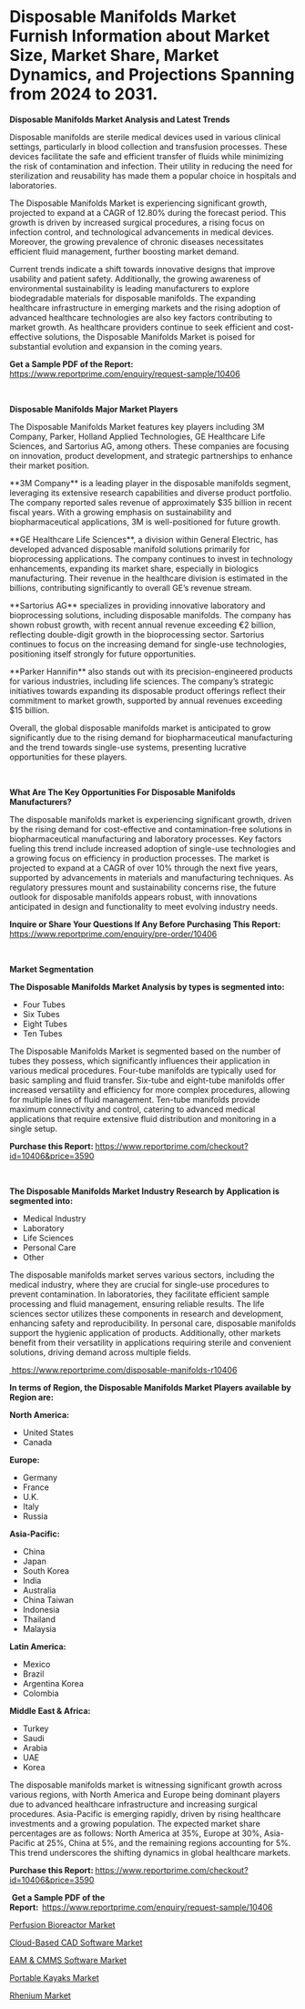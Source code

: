 <p><h1>Disposable Manifolds Market Furnish Information about Market Size, Market Share, Market Dynamics, and Projections Spanning from 2024 to 2031.</h1></p><p><strong>Disposable Manifolds Market Analysis and Latest Trends</strong></p>
<p><p>Disposable manifolds are sterile medical devices used in various clinical settings, particularly in blood collection and transfusion processes. These devices facilitate the safe and efficient transfer of fluids while minimizing the risk of contamination and infection. Their utility in reducing the need for sterilization and reusability has made them a popular choice in hospitals and laboratories.</p><p>The Disposable Manifolds Market is experiencing significant growth, projected to expand at a CAGR of 12.80% during the forecast period. This growth is driven by increased surgical procedures, a rising focus on infection control, and technological advancements in medical devices. Moreover, the growing prevalence of chronic diseases necessitates efficient fluid management, further boosting market demand.</p><p>Current trends indicate a shift towards innovative designs that improve usability and patient safety. Additionally, the growing awareness of environmental sustainability is leading manufacturers to explore biodegradable materials for disposable manifolds. The expanding healthcare infrastructure in emerging markets and the rising adoption of advanced healthcare technologies are also key factors contributing to market growth. As healthcare providers continue to seek efficient and cost-effective solutions, the Disposable Manifolds Market is poised for substantial evolution and expansion in the coming years.</p></p>
<p><strong>Get a Sample PDF of the Report:&nbsp;</strong> <a href="https://www.reportprime.com/enquiry/request-sample/10406?utm_campaign=1169&utm_medium=2&utm_source=Github&utm_content=ia&utm_term=28112024&utm_id=disposable-manifolds">https://www.reportprime.com/enquiry/request-sample/10406</a></p>
<p>&nbsp;</p>
<p><strong>Disposable Manifolds Major Market Players</strong></p>
<p><p>The Disposable Manifolds Market features key players including 3M Company, Parker, Holland Applied Technologies, GE Healthcare Life Sciences, and Sartorius AG, among others. These companies are focusing on innovation, product development, and strategic partnerships to enhance their market position.</p><p>**3M Company** is a leading player in the disposable manifolds segment, leveraging its extensive research capabilities and diverse product portfolio. The company reported sales revenue of approximately $35 billion in recent fiscal years. With a growing emphasis on sustainability and biopharmaceutical applications, 3M is well-positioned for future growth.</p><p>**GE Healthcare Life Sciences**, a division within General Electric, has developed advanced disposable manifold solutions primarily for bioprocessing applications. The company continues to invest in technology enhancements, expanding its market share, especially in biologics manufacturing. Their revenue in the healthcare division is estimated in the billions, contributing significantly to overall GE’s revenue stream.</p><p>**Sartorius AG** specializes in providing innovative laboratory and bioprocessing solutions, including disposable manifolds. The company has shown robust growth, with recent annual revenue exceeding €2 billion, reflecting double-digit growth in the bioprocessing sector. Sartorius continues to focus on the increasing demand for single-use technologies, positioning itself strongly for future opportunities.</p><p>**Parker Hannifin** also stands out with its precision-engineered products for various industries, including life sciences. The company’s strategic initiatives towards expanding its disposable product offerings reflect their commitment to market growth, supported by annual revenues exceeding $15 billion.</p><p>Overall, the global disposable manifolds market is anticipated to grow significantly due to the rising demand for biopharmaceutical manufacturing and the trend towards single-use systems, presenting lucrative opportunities for these players.</p></p>
<p>&nbsp;</p>
<p><strong>What Are The Key Opportunities For Disposable Manifolds Manufacturers?</strong></p>
<p><p>The disposable manifolds market is experiencing significant growth, driven by the rising demand for cost-effective and contamination-free solutions in biopharmaceutical manufacturing and laboratory processes. Key factors fueling this trend include increased adoption of single-use technologies and a growing focus on efficiency in production processes. The market is projected to expand at a CAGR of over 10% through the next five years, supported by advancements in materials and manufacturing techniques. As regulatory pressures mount and sustainability concerns rise, the future outlook for disposable manifolds appears robust, with innovations anticipated in design and functionality to meet evolving industry needs.</p></p>
<p><strong>Inquire or Share Your Questions If Any Before Purchasing This Report:</strong> <a href="https://www.reportprime.com/enquiry/pre-order/10406?utm_campaign=1169&utm_medium=2&utm_source=Github&utm_content=ia&utm_term=28112024&utm_id=disposable-manifolds">https://www.reportprime.com/enquiry/pre-order/10406</a></p>
<p>&nbsp;</p>
<p><strong>Market Segmentation</strong></p>
<p><strong>The Disposable Manifolds Market Analysis by types is segmented into:</strong></p>
<p><ul><li>Four Tubes</li><li>Six Tubes</li><li>Eight Tubes</li><li>Ten Tubes</li></ul></p>
<p><p>The Disposable Manifolds Market is segmented based on the number of tubes they possess, which significantly influences their application in various medical procedures. Four-tube manifolds are typically used for basic sampling and fluid transfer. Six-tube and eight-tube manifolds offer increased versatility and efficiency for more complex procedures, allowing for multiple lines of fluid management. Ten-tube manifolds provide maximum connectivity and control, catering to advanced medical applications that require extensive fluid distribution and monitoring in a single setup.</p></p>
<p><strong>Purchase this Report:&nbsp;</strong><a href="https://www.reportprime.com/checkout?id=10406&price=3590&utm_campaign=1169&utm_medium=2&utm_source=Github&utm_content=ia&utm_term=28112024&utm_id=disposable-manifolds">https://www.reportprime.com/checkout?id=10406&price=3590</a></p>
<p>&nbsp;</p>
<p><strong>The Disposable Manifolds Market Industry Research by Application is segmented into:</strong></p>
<p><ul><li>Medical Industry</li><li>Laboratory</li><li>Life Sciences</li><li>Personal Care</li><li>Other</li></ul></p>
<p><p>The disposable manifolds market serves various sectors, including the medical industry, where they are crucial for single-use procedures to prevent contamination. In laboratories, they facilitate efficient sample processing and fluid management, ensuring reliable results. The life sciences sector utilizes these components in research and development, enhancing safety and reproducibility. In personal care, disposable manifolds support the hygienic application of products. Additionally, other markets benefit from their versatility in applications requiring sterile and convenient solutions, driving demand across multiple fields.</p></p>
<p><a href="https://www.reportprime.com/disposable-manifolds-r10406?utm_campaign=1169&utm_medium=2&utm_source=Github&utm_content=ia&utm_term=28112024&utm_id=disposable-manifolds">&nbsp;https://www.reportprime.com/disposable-manifolds-r10406</a></p>
<p><strong>In terms of Region, the Disposable Manifolds Market Players available by Region are:</strong></p>
<p>
    <p> <strong> North America: </strong>
        <ul>
            <li>United States</li>
            <li>Canada</li>
        </ul>
        </p> 
    <p> <strong> Europe: </strong>
        <ul>
            <li>Germany</li>
            <li>France</li>
            <li>U.K.</li>
            <li>Italy</li>
            <li>Russia</li>
        </ul>
        </p> 
    <p> <strong> Asia-Pacific: </strong>
        <ul>
            <li>China</li>
            <li>Japan</li>
            <li>South Korea</li>
            <li>India</li>
            <li>Australia</li>
            <li>China Taiwan</li>
            <li>Indonesia</li>
            <li>Thailand</li>
            <li>Malaysia</li>
        </ul>
        </p> 
    <p> <strong> Latin America: </strong>
        <ul>
            <li>Mexico</li>
            <li>Brazil</li>
            <li>Argentina Korea</li>
            <li>Colombia</li>
        </ul>
        </p> 
    <p> <strong> Middle East & Africa: </strong>
        <ul>
            <li>Turkey</li>
            <li>Saudi</li>
            <li>Arabia</li>
            <li>UAE</li>
            <li>Korea</li>
        </ul>
    </p>
    </p>
<p><p>The disposable manifolds market is witnessing significant growth across various regions, with North America and Europe being dominant players due to advanced healthcare infrastructure and increasing surgical procedures. Asia-Pacific is emerging rapidly, driven by rising healthcare investments and a growing population. The expected market share percentages are as follows: North America at 35%, Europe at 30%, Asia-Pacific at 25%, China at 5%, and the remaining regions accounting for 5%. This trend underscores the shifting dynamics in global healthcare markets.</p></p>
<p><strong>Purchase this Report: </strong><a href="https://www.reportprime.com/checkout?id=10406&price=3590&utm_campaign=1169&utm_medium=2&utm_source=Github&utm_content=ia&utm_term=28112024&utm_id=disposable-manifolds">https://www.reportprime.com/checkout?id=10406&price=3590</a></p>
<p>&nbsp;<strong>Get a Sample PDF of the Report:&nbsp;&nbsp;</strong><a href="https://www.reportprime.com/enquiry/request-sample/10406?utm_campaign=1169&utm_medium=2&utm_source=Github&utm_content=ia&utm_term=28112024&utm_id=disposable-manifolds">https://www.reportprime.com/enquiry/request-sample/10406</a></p>
<p><strong></strong></p>
<p><p><a href="https://www.linkedin.com/pulse/forecasting-perfusion-bioreactor-market-growth-109-cagr-mzqze?utm_campaign=1169&utm_medium=2&utm_source=Github&utm_content=ia&utm_term=28112024&utm_id=disposable-manifolds">Perfusion Bioreactor Market</a></p><p><a href="https://issuu.com/reportprime-2/docs/cloud-based-cad-software-market-siz_d6ba7061968b96?utm_campaign=1169&utm_medium=2&utm_source=Github&utm_content=ia&utm_term=28112024&utm_id=disposable-manifolds">Cloud-Based CAD Software Market</a></p><p><a href="https://issuu.com/reportprime-2/docs/eam-cmms-software-market-size-2030._6176800d450f9c?utm_campaign=1169&utm_medium=2&utm_source=Github&utm_content=ia&utm_term=28112024&utm_id=disposable-manifolds">EAM & CMMS Software Market</a></p><p><a href="https://www.linkedin.com/pulse/portable-kayaks-market-analysis-product-segmentation-regional-uwyhc?utm_campaign=1169&utm_medium=2&utm_source=Github&utm_content=ia&utm_term=28112024&utm_id=disposable-manifolds">Portable Kayaks Market</a></p><p><a href="https://www.linkedin.com/pulse/global-rhenium-market-landscape-future-trends-strategic-xk1fe?utm_campaign=1169&utm_medium=2&utm_source=Github&utm_content=ia&utm_term=28112024&utm_id=disposable-manifolds">Rhenium Market</a></p></p>